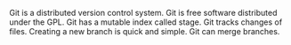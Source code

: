 Git is a distributed version control system. 
Git is free software distributed under the GPL. 
Git has a mutable index called stage. 
Git tracks changes of files.
Creating a new branch is quick and simple.
Git can merge branches.
